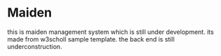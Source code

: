 # Maiden
this is maiden management system which is still under development.
its made from w3scholl sample template.
the back end is still underconstruction.
